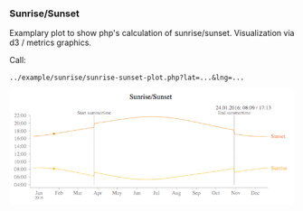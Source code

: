 ### Sunrise/Sunset

Examplary plot to show php's calculation of sunrise/sunset. 
Visualization via d3 / metrics graphics.

Call:
```
../example/sunrise/sunrise-sunset-plot.php?lat=...&lng=...
```

![Sunrise/Sunset plot](sunrise-sunset-plot.png?raw=true)